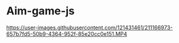 # Aim-game-js



https://user-images.githubusercontent.com/121431461/211166973-657b7fd5-50b9-4364-952f-85e20cc0e151.MP4

